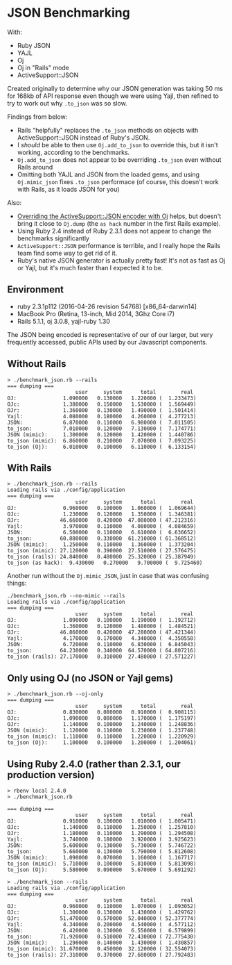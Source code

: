 # JSON Benchmarking

With:

  * Ruby JSON
  * YAJL
  * Oj
  * Oj in "Rails" mode
  * ActiveSupport::JSON

Created originally to determine why our JSON generation was taking 50 ms for 168kb of API response even though we were using Yajl, then refined to try to work out why `.to_json` was so slow.

Findings from below:

  * Rails "helpfully" replaces the `.to_json` methods on objects with ActiveSupport::JSON instead of Ruby's JSON.
  * I *should* be able to then use `Oj.add_to_json` to override this, but it isn't working, according to the benchmarks.
  * `Oj.add_to_json` does not appear to be overriding `.to_json` even without Rails around
  * Omitting both YAJL and JSON from the loaded gems, and using `Oj.mimic_json` fixes `.to_json` performace (of course, this doesn't work with Rails, as it loads JSON for you)

Also:

  * [Overriding the ActiveSupport::JSON encoder with Oj](https://precompile.com/2015/07/25/rails-activesupport-json.html) helps, but doesn't bring it close to `Oj.dump` (the `as hack` number in the first Rails example).
  * Using Ruby 2.4 instead of Ruby 2.3.1 does not appear to change the benchmarks significantly
  * `ActiveSupport::JSON` performance is terrible, and I really hope the Rails team find some way to get rid of it.
  * Ruby's native JSON generator is actually pretty fast! It's not as fast as Oj or Yajl, but it's much faster than I expected it to be.

## Environment

  * ruby 2.3.1p112 (2016-04-26 revision 54768) [x86_64-darwin14]
  * MacBook Pro (Retina, 13-inch, Mid 2014, 3Ghz Core i7)
  * Rails 5.1.1, oj 3.0.8, yajl-ruby 1.30

The JSON being encoded is representative of our of our larger, but very frequently accessed, public APIs used by our Javascript components.

## Without Rails

```
> ./benchmark_json.rb --rails
=== dumping ===
                      user     system      total        real
OJ:               1.090000   0.130000   1.220000 (  1.233473)
OJc:              1.380000   0.150000   1.530000 (  1.569449)
OJr:              1.360000   0.130000   1.490000 (  1.501414)
Yajl:             4.080000   0.180000   4.260000 (  4.277213)
JSON:             6.870000   0.110000   6.980000 (  7.011505)
to_json:          7.010000   0.120000   7.130000 (  7.174771)
JSON (mimic):     1.300000   0.120000   1.420000 (  1.440786)
to_json (mimic):  6.860000   0.210000   7.070000 (  7.093225)
to_json (Oj):     6.010000   0.100000   6.110000 (  6.133154)
```

## With Rails

```
> ./benchmark_json.rb --rails
Loading rails via ./config/application
=== dumping ===
                      user     system      total        real
OJ:               0.960000   0.100000   1.060000 (  1.069644)
OJc:              1.230000   0.120000   1.350000 (  1.346381)
OJr:             46.660000   0.420000  47.080000 ( 47.212316)
Yajl:             3.970000   0.110000   4.080000 (  4.084659)
JSON:             6.500000   0.110000   6.610000 (  6.636652)
to_json:         60.880000   0.330000  61.210000 ( 61.368512)
JSON (mimic):     1.250000   0.110000   1.360000 (  1.373204)
to_json (mimic): 27.120000   0.390000  27.510000 ( 27.576475)
to_json (rails): 24.840000   0.480000  25.320000 ( 25.387949)
to_json (as hack):  9.430000   0.270000   9.700000 (  9.725460)
```

Another run without the `Oj.mimic_JSON`, just in case that was confusing things:

```
./benchmark_json.rb --no-mimic --rails
Loading rails via ./config/application
=== dumping ===
                      user     system      total        real
OJ:               1.090000   0.100000   1.190000 (  1.192712)
OJc:              1.360000   0.120000   1.480000 (  1.484521)
OJr:             46.860000   0.420000  47.280000 ( 47.421344)
Yajl:             4.170000   0.170000   4.340000 (  4.350558)
JSON:             6.720000   0.110000   6.830000 (  6.845043)
to_json:         64.230000   0.340000  64.570000 ( 64.807216)
to_json (rails): 27.170000   0.310000  27.480000 ( 27.571227)
```

## Only using OJ (no JSON or Yajl gems)

```
> ./benchmark_json.rb --oj-only
=== dumping ===
                      user     system      total        real
OJ:               0.830000   0.080000   0.910000 (  0.908115)
OJc:              1.090000   0.080000   1.170000 (  1.175197)
OJr:              1.140000   0.100000   1.240000 (  1.248836)
JSON (mimic):     1.120000   0.110000   1.230000 (  1.237748)
to_json (mimic):  1.110000   0.110000   1.220000 (  1.220929)
to_json (Oj):     1.100000   0.100000   1.200000 (  1.204061)
```

## Using Ruby 2.4.0 (rather than 2.3.1, our production version)

```
> rbenv local 2.4.0
> ./benchmark_json.rb

=== dumping ===
                      user     system      total        real
OJ:               0.910000   0.100000   1.010000 (  1.005471)
OJc:              1.140000   0.110000   1.250000 (  1.257810)
OJr:              1.180000   0.110000   1.290000 (  1.294508)
Yajl:             3.740000   0.180000   3.920000 (  3.925623)
JSON:             5.600000   0.130000   5.730000 (  5.746722)
to_json:          5.660000   0.130000   5.790000 (  5.812608)
JSON (mimic):     1.090000   0.070000   1.160000 (  1.167717)
to_json (mimic):  5.710000   0.100000   5.810000 (  5.813098)
to_json (Oj):     5.580000   0.090000   5.670000 (  5.691292)

> ./benchmark_json --rails
Loading rails via ./config/application
=== dumping ===
                      user     system      total        real
OJ:               0.960000   0.110000   1.070000 (  1.093052)
OJc:              1.300000   0.130000   1.430000 (  1.429762)
OJr:             51.470000   0.570000  52.040000 ( 52.377774)
Yajl:             4.340000   0.200000   4.540000 (  4.577112)
JSON:             6.420000   0.130000   6.550000 (  6.579899)
to_json:         71.920000   0.510000  72.430000 ( 72.775430)
JSON (mimic):     1.290000   0.140000   1.430000 (  1.430857)
to_json (mimic): 31.670000   0.450000  32.120000 ( 32.554073)
to_json (rails): 27.310000   0.370000  27.680000 ( 27.792483)
```

